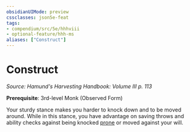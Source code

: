 ```yaml
---
obsidianUIMode: preview
cssclasses: json5e-feat
tags:
- compendium/src/5e/hhhviii
- optional-feature/hhh-ms
aliases: ["Construct"]
---
```

# Construct
*Source: Hamund's Harvesting Handbook: Volume III p. 113*  

**Prerequisite**: 3rd-level Monk (Observed Form)

Your sturdy stance makes you harder to knock down and to be moved around. While in this stance, you have advantage on saving throws and ability checks against being knocked [prone](2-Mechanics/CLI/rules/conditions.md#prone) or moved against your will.